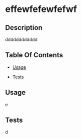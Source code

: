 
  # effewfefewfefwf
  

  ## Description
  dddddddddddd
  
  ## Table Of Contents 
  
  * [Usage](#usage)
    
  * [Tests](#tests)
    
  ## Usage
  e
    
  ## Tests
  d
    
  